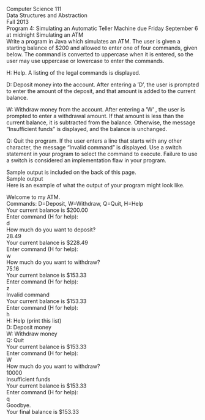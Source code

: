 
Computer Science 111<br>
Data Structures and Abstraction<br>
Fall 2013<br>
Program 4: Simulating an Automatic Teller Machine
due Friday September 6 at midnight
Simulating an ATM<br>
Write a program in Java which simulates an ATM. The user is given a starting balance of $200 and
allowed to enter one of four commands, given below.  The command is converted to uppercase
when it is entered, so the user may use uppercase or lowercase to enter the commands.<br>

H: Help. A listing of the legal commands is displayed.<br>

D: Deposit money into the account.  After entering a ’D’, the user is prompted to enter the amount of the deposit, and that amount is added to the current balance.<br>

W: Withdraw money from the account.  After entering a ’W’ , the user is prompted to enter a withdrawal amount.  If that amount is less than the current balance, it is subtracted from the balance.  Otherwise, the message “Insufficient funds” is displayed, and the balance is unchanged.<br>

Q: Quit the program. If the user enters a line that starts with any other character, the message “Invalid command” is displayed. Use a switch statement in your program to select the command to execute.  Failure to use a switch is considered an implementation flaw in your program.<br>

Sample output is included on the back of this page.<br>
Sample output<br>
Here is an example of what the output of your program might look like.<br>

Welcome to my ATM.<br>
Commands:  D=Deposit, W=Withdraw, Q=Quit, H=Help<br>
Your current balance is $200.00<br>
Enter command (H for help):<br>
d<br>
How much do you want to deposit?<br>
28.49<br>
Your current balance is $228.49<br>
Enter command (H for help):<br>
w<br>
How much do you want to withdraw?<br>
75.16<br>
Your current balance is $153.33<br>
Enter command (H for help):<br>
z<br>
Invalid command<br>
Your current balance is $153.33<br>
Enter command (H for help):<br>
h<br>
H: Help (print this list)<br>
D: Deposit money<br>
W: Withdraw money<br>
Q: Quit<br>
Your current balance is $153.33<br>
Enter command (H for help):<br>
W<br>
How much do you want to withdraw?<br>
10000<br>
Insufficient funds<br>
Your current balance is $153.33<br>
Enter command (H for help):<br>
q<br>
Goodbye.<br>
Your final balance is $153.33<br>
